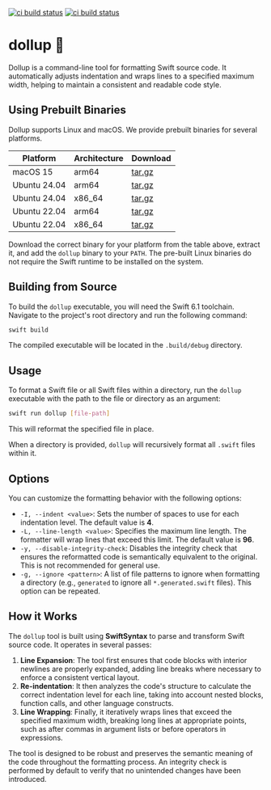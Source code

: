 [![ci build status](https://github.com/tayloraswift/dollup/actions/workflows/Tests.yml/badge.svg)](https://github.com/tayloraswift/dollup/actions/workflows/Tests.yml/badge.svg)
[![ci build status](https://github.com/tayloraswift/dollup/actions/workflows/Deploy.yml/badge.svg)](https://github.com/tayloraswift/dollup/actions/workflows/Deploy.yml/badge.svg)

# dollup 🎀

Dollup is a command-line tool for formatting Swift source code. It automatically adjusts indentation and wraps lines to a specified maximum width, helping to maintain a consistent and readable code style.


## Using Prebuilt Binaries

Dollup supports Linux and macOS. We provide prebuilt binaries for several platforms.

| Platform | Architecture | Download |
| -------- | ------------ | -------- |
| macOS 15 | arm64 | [tar.gz](https://download.swiftinit.org/dollup/0.1.0/macOS-ARM64/dollup.tar.gz) |
| Ubuntu 24.04 | arm64 | [tar.gz](https://download.swiftinit.org/dollup/0.1.0/Ubuntu-24.04-ARM64/dollup.tar.gz) |
| Ubuntu 24.04 | x86_64 | [tar.gz](https://download.swiftinit.org/dollup/0.1.0/Ubuntu-24.04-X64/dollup.tar.gz) |
| Ubuntu 22.04 | arm64 | [tar.gz](https://download.swiftinit.org/dollup/0.1.0/Ubuntu-22.04-ARM64/dollup.tar.gz) |
| Ubuntu 22.04 | x86_64 | [tar.gz](https://download.swiftinit.org/dollup/0.1.0/Ubuntu-22.04-X64/dollup.tar.gz) |


Download the correct binary for your platform from the table above, extract it, and add the `dollup` binary to your `PATH`. The pre-built Linux binaries do not require the Swift runtime to be installed on the system.


## Building from Source

To build the `dollup` executable, you will need the Swift 6.1 toolchain. Navigate to the project's root directory and run the following command:

```bash
swift build
```

The compiled executable will be located in the `.build/debug` directory.


## Usage

To format a Swift file or all Swift files within a directory, run the `dollup` executable with the path to the file or directory as an argument:

```bash
swift run dollup [file-path]
```

This will reformat the specified file in place.

When a directory is provided, `dollup` will recursively format all `.swift` files within it.


## Options

You can customize the formatting behavior with the following options:

  * `-I, --indent <value>`: Sets the number of spaces to use for each indentation level. The default value is **4**.
  * `-L, --line-length <value>`: Specifies the maximum line length. The formatter will wrap lines that exceed this limit. The default value is **96**.
  * `-y, --disable-integrity-check`: Disables the integrity check that ensures the reformatted code is semantically equivalent to the original. This is not recommended for general use.
  * `-g, --ignore <pattern>`: A list of file patterns to ignore when formatting a directory (e.g., `generated` to ignore all `*.generated.swift` files). This option can be repeated.


## How it Works

The `dollup` tool is built using **SwiftSyntax** to parse and transform Swift source code. It operates in several passes:

1.  **Line Expansion**: The tool first ensures that code blocks with interior newlines are properly expanded, adding line breaks where necessary to enforce a consistent vertical layout.
2.  **Re-indentation**: It then analyzes the code's structure to calculate the correct indentation level for each line, taking into account nested blocks, function calls, and other language constructs.
3.  **Line Wrapping**: Finally, it iteratively wraps lines that exceed the specified maximum width, breaking long lines at appropriate points, such as after commas in argument lists or before operators in expressions.

The tool is designed to be robust and preserves the semantic meaning of the code throughout the formatting process. An integrity check is performed by default to verify that no unintended changes have been introduced.
